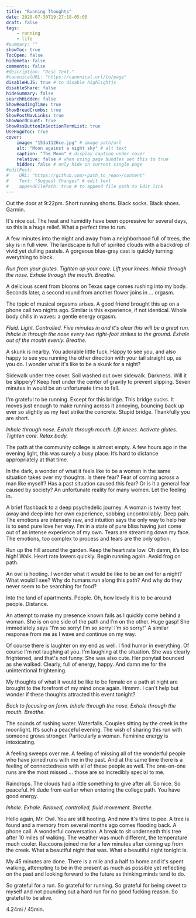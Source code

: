 ```yaml
---
title: "Running Thoughts"
date: 2020-07-30T19:27:18-05:00
draft: false
tags:
    - running
    - life
#summary: ""
showToc: true
TocOpen: false
hidemeta: false
comments: false
#description: "Desc Text."
#canonicalURL: "https://canonical.url/to/page"
disableHLJS: true # to disable highlightjs
disableShare: false
hideSummary: false
searchHidden: false
ShowReadingTime: true
ShowBreadCrumbs: true
ShowPostNavLinks: true
ShowWordCount: true
ShowRssButtonInSectionTermList: true
UseHugoToc: true
cover:
    image: "153a1126ce.jpg" # image path/url
    alt: "Moon against a night sky" # alt text
    caption: "The Moon" # display caption under cover
    relative: false # when using page bundles set this to true
    hidden: false # only hide on current single page
#editPost:
#    URL: "https://github.com/<path_to_repo>/content"
#    Text: "Suggest Changes" # edit text
#    appendFilePath: true # to append file path to Edit link
---
```


Out the door at 9:22pm. Short running shorts. Black socks. Black shoes. Garmin.

It's nice out. The heat and humidity have been oppressive for several days, so this is a huge relief. What a perfect time to run.

A few minutes into the night and away from a neighborhood full of trees, the sky is in full view. The landscape is full of spirited clouds with a backdrop of vivid yet dulling pastels. A gorgeous blue-gray cast is quickly turning everything to black.

*Run from your glutes. Tighten up your core. Lift your knees. Inhale through the nose. Exhale through the mouth. Breathe.*

A delicious scent from blooms on Texas sage comes rushing into my body. Seconds later, a second round from another flower joins in ... orgasm.

The topic of musical orgasms arises. A good friend brought this up on a phone call two nights ago. Similar is this experience, if not identical. Whole body chills in waves: a gentle energy orgasm.

*Fluid. Light. Controlled. Five minutes in and it's clear this will be a great run. Inhale in through the nose every two right-foot strikes to the ground. Exhale out of the mouth evenly. Breathe.*

A skunk is nearby. You adorable little fuck. Happy to see you, and also happy to see you running the other direction with your tail straight up, as you do. I wonder what it's like to be a skunk for a night?

Sidewalk under tree cover. Soil washed out over sidewalk. Darkness. Will it be slippery? Keep feet under the center of gravity to prevent slipping. Seven minutes in would be an unfortunate time to fall.

I'm grateful to be running. Except for this bridge. This bridge sucks. It moves just enough to make running across it annoying, bouncing back up ever so slightly as my feet strike the concrete. Stupid bridge. Thankfully you are short.

*Inhale through nose. Exhale through mouth. Lift knees. Activate glutes. Tighten core. Relax body.*

The path at the community college is almost empty. A few hours ago in the evening light, this was surely a busy place. It’s hard to distance appropriately at that time.

In the dark, a wonder of what it feels like to be a woman in the same situation takes over my thoughts. Is there fear? Fear of coming across a man like myself? Has a past situation caused this fear? Or is it a general fear caused by society? An unfortunate reality for many women. Let the feeling in.

A brief flashback to a deep psychedelic journey. A woman is twenty feet away and deep into her own experience, sobbing uncontrollably. Deep pain. The emotions are intensely raw, and intuition says the only way to help her is to send pure love her way. I'm in a state of pure bliss having just come out of an intense experience of my own. Tears are streaming down my face. The emotions, too complex to process and tears are the only option.

Run up the hill around the garden. Keep the heart rate low. Oh damn, it’s too high! Walk. Heart rate lowers quickly. Begin running again. Avoid frog on path.

An owl is hooting. I wonder what it would be like to be an owl for a night? What would I see? Why do humans run along this path? And why do they never seem to be searching for food?

Into the land of apartments. People. Oh, how lovely it is to be around people. Distance.

An attempt to make my presence known fails as I quickly come behind a woman. She is on one side of the path and I’m on the other. Huge gasp! She immediately says “I’m so sorry! I’m so sorry! I’m so sorry!” A similar response from me as I wave and continue on my way.

Of course there is laughter on my end as well. I find humor in everything. Of course I'm not laughing at you. I'm laughing at the situation. She was clearly frightened, and that's not funny. She was also cute. Her ponytail bounced as she walked. Clearly, full of energy, happy. And damn me for the unintentional frightening.

My thoughts of what it would be like to be female on a path at night are brought to the forefront of my mind once again. Hmmm. I can't help but wonder if these thoughts attracted this event tonight?

*Back to focusing on form. Inhale through the nose. Exhale through the mouth. Breathe.*

The sounds of rushing water. Waterfalls. Couples sitting by the creek in the moonlight. It’s such a peaceful evening. The wish of sharing this run with someone grows stronger. Particularly a woman. Feminine energy is intoxicating.

A feeling sweeps over me. A feeling of missing all of the wonderful people who have joined runs with me in the past. And at the same time there is a feeling of connectedness with all of these people as well. The one-on-one runs are the most missed ... those are so incredibly special to me.

Raindrops. The clouds had a little something to give after all. So nice. So peaceful. Hi dude from earlier when entering the college path. You have good energy.

*Inhale. Exhale. Relaxed, controlled, fluid movement. Breathe.*

Hello again, Mr. Owl. You are still hooting. And now it's time to pee. A tree is found and a memory from several months ago comes flooding back. A phone call. A wonderful conversation. A break to sit underneath this tree after 10 miles of walking. The weather was much different, the temperature much cooler. Raccoons joined me for a few minutes after coming up from the creek. What a beautiful night that was. What a beautiful night tonight is.

My 45 minutes are done. There is a mile and a half to home and it's spent walking, attempting to be in the present as much as possible yet reflecting on the past and looking forward to the future as thinking minds tend to do.

So grateful for a run. So grateful for running. So grateful for being sweet to myself and not pounding out a hard run for no good fucking reason. So grateful to be alive.

4.24mi / 45min.
